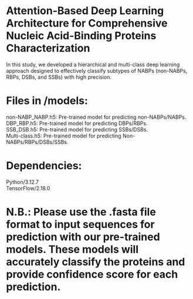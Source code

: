 # Attention-Based Deep Learning Architecture for Comprehensive Nucleic Acid-Binding Proteins Characterization

In this study, we developed a hierarchical and multi-class deep learning approach designed to effectively classify subtypes of NABPs (non-NABPs, RBPs, DSBs, and SSBs) with high precision.

# Files in /models:

non-NABP_NABP.h5: Pre-trained model for predicting non-NABPs/NABPs.<br>
DBP_RBP.h5: Pre-trained model for predicting DBPs/RBPs.<br>
SSB_DSB.h5: Pre-trained model for predicting SSBs/DSBs.<br>
Multi-class.h5: Pre-trained model for predicting Non-NABPs/RBPs/DSBs/SSBs.<br>

# Dependencies:
Python/3.12.7<br>
TensorFlow/2.18.0<br>

# N.B.: Please use the .fasta file format to input sequences for prediction with our pre-trained models. These models will accurately classify the proteins and provide confidence score for each prediction.
